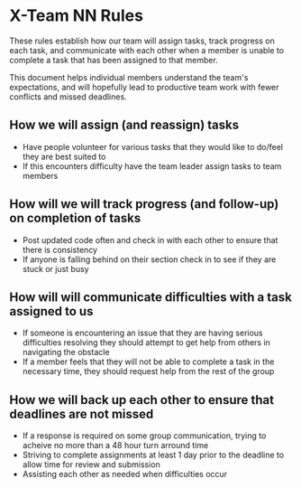 # X-Team NN Rules

These rules establish how our team will assign tasks,
track progress on each task, and communicate with each other 
when a member is unable to complete a task that has been assigned to that member.

This document helps individual members understand the team's expectations,
and will hopefully lead to productive team work with fewer conflicts
and missed deadlines.

## How we will assign (and reassign) tasks
- Have people volunteer for various tasks that they would like to do/feel they are best suited to
- If this encounters difficulty have the team leader assign tasks to team members


## How will we will track progress (and follow-up) on completion of tasks
- Post updated code often and check in with each other to ensure that there is consistency
- If anyone is falling behind on their section check in to see if they are stuck or just busy


## How will will communicate difficulties with a task assigned to us
- If someone is encountering an issue that they are having serious difficulties resolving they should attempt to get help from others in navigating the obstacle
- If a member feels that they will not be able to complete a task in the necessary time, they should request help from the rest of the group


## How we will back up each other to ensure that deadlines are not missed

- If a response is required on some group communication, trying to acheive no more than a 48 hour turn arround time
- Striving to complete assignments at least 1 day prior to the deadline to allow time for review and submission
- Assisting each other as needed when difficulties occur



